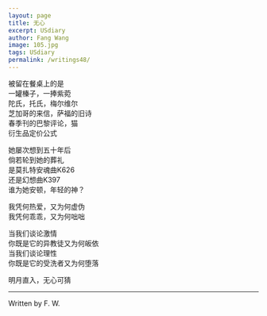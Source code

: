 ```yaml
---
layout: page
title: 无心 
excerpt: USdiary
author: Fang Wang
image: 105.jpg
tags: USdiary
permalink: /writings48/
---
```


被留在餐桌上的是    
一罐榛子，一捧紫菀    
陀氏，托氏，梅尔维尔     
芝加哥的来信，萨福的旧诗    
春季刊的巴黎评论，猫    
衍生品定价公式    

她屡次想到五十年后    
倘若轮到她的葬礼   
是莫扎特安魂曲K626    
还是幻想曲K397   
谁为她安顿，年轻的神？

我凭何热爱，又为何虚伪    
我凭何乖乖，又为何咄咄

当我们谈论激情    
你既是它的异教徒又为何皈依    
当我们谈论理性    
你既是它的受洗者又为何堕落
    
明月直入，无心可猜


****

Written by F. W.
